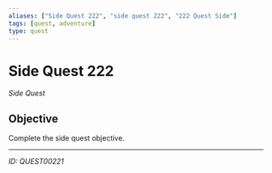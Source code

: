 ```yaml
---
aliases: ["Side Quest 222", "side quest 222", "222 Quest Side"]
tags: [quest, adventure]
type: quest
---
```


# Side Quest 222

*Side Quest*

## Objective
Complete the side quest objective.

---
*ID: QUEST00221*